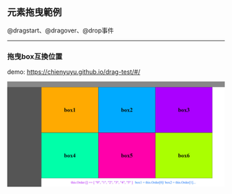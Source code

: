 ## 元素拖曳範例

@dragstart、@dragover、@drop事件

***
### 拖曳box互換位置

demo: https://chienyuyu.github.io/drag-test/#/

![image](sample_pic/s01.jpg)